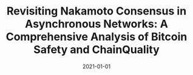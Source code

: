 ---
title: "Revisiting Nakamoto Consensus in Asynchronous Networks: A Comprehensive Analysis of Bitcoin Safety and ChainQuality"
collection: publications
permalink: /publication/2021-01-01-Revisiting-Nakamoto-Consensus-in-Asynchronous-Networks-A-Comprehensive-Analysis-of-Bitcoin-Safety-and-ChainQuality
date: 2021-01-01
venue: 'In the proceedings of CCS &apos;21: 2021 ACM SIGSAC Conference on Computer and Communications Security, Virtual Event, Republic of Korea, November 15 - 19, 2021'
paperurl: 'https://doi.org/10.1145/3460120.3484561'
citation: ' Muhammad Saad,  Afsah Anwar,  Srivatsan Ravi,  David Mohaisen, &quot;Revisiting Nakamoto Consensus in Asynchronous Networks: A Comprehensive Analysis of Bitcoin Safety and ChainQuality.&quot; In the proceedings of CCS: 2021 ACM SIGSAC Conference on Computer and Communications Security, Virtual Event, Republic of Korea, 2021.'
---